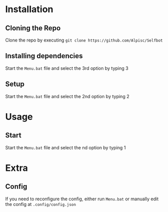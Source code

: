 # Installation

## Cloning the Repo
Clone the repo by executing `git clone https://github.com/Alpisc/Selfbot`

## Installing dependencies
Start the `Menu.bat` file and select the 3rd option by typing 3

## Setup
Start the `Menu.bat` file and select the 2nd option by typing 2

# Usage

## Start
Start the `Menu.bat` file and select the nd option by typing 1

# Extra

## Config
If you need to reconfigure the config, either run `Menu.bat` or manually edit the config at `.config/config.json`